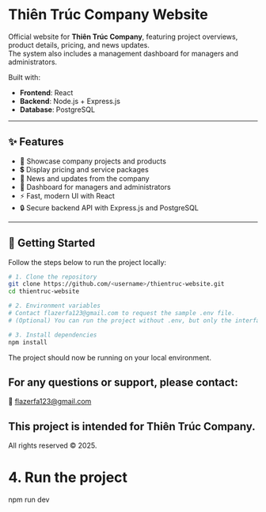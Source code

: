 # Thiên Trúc Company Website

Official website for **Thiên Trúc Company**, featuring project overviews, product details, pricing, and news updates.  
The system also includes a management dashboard for managers and administrators.  

Built with:
- **Frontend**: React  
- **Backend**: Node.js + Express.js  
- **Database**: PostgreSQL  

---

## ✨ Features
- 📌 Showcase company projects and products  
- 💲 Display pricing and service packages  
- 📰 News and updates from the company  
- 🔑 Dashboard for managers and administrators  
- ⚡ Fast, modern UI with React  
- 🔒 Secure backend API with Express.js and PostgreSQL  

---

## 🚀 Getting Started

Follow the steps below to run the project locally:

```bash
# 1. Clone the repository
git clone https://github.com/<username>/thientruc-website.git
cd thientruc-website

# 2. Environment variables
# Contact flazerfa123@gmail.com to request the sample .env file.
# (Optional) You can run the project without .env, but only the interface will be visible without sample data.

# 3. Install dependencies
npm install
```
The project should now be running on your local environment.
## For any questions or support, please contact:
📧 flazerfa123@gmail.com

## This project is intended for Thiên Trúc Company.
All rights reserved © 2025.

# 4. Run the project
npm run dev
